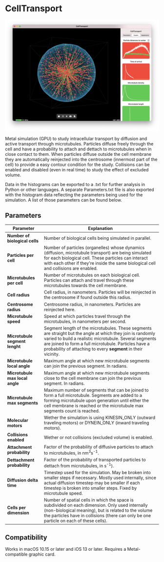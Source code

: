 # CellTransport

![Main Screenshot](MainScreenshot.png)

Metal simulation (GPU) to study intracellular transport by diffusion and active transport through microtubules. Particles diffuse freely through the cell and have a probability to attach and dettach to microtubules when in close contact to them. When particles diffuse outside the cell membrane they are automatically reinjected into the centrosome (innermost part of the cell) to provide a easy contour condition for the study. Collisions can be enabled and disabled (even in real time) to study the effect of excluded volume.

Data in the histograms can be exported to a .txt for further analysis in Python or other languages. A separate Parameters.txt file is also exported with the histogram data reflecting the parameters being used for the simulation. A list of those parameters can be found below.

## Parameters
Parameter | Explanation
------------ | -------------
**Number of biological cells** | Number of biological cells being simulated in parallel.
**Particles per cell** | Number of particles (organelles) whose dynamics (diffusion, microtubule transport) are being simulated for each biological cell. These particles can interact with each other if they're inside the same biological cell and collisions are enabled.
**Microtubules per cell** | Number of microtubules on each biological cell. Particles can attach and travel through these microtubules towards the cell membrane.
**Cell radius** | Cell radius, in nanometers. Particles will be reinjected in the centrosome if found outside this radius.
**Centrosome radius** | Centrosome radius, in nanometers. Particles are reinjected here.
**Microtubule speed** | Speed at which particles travel through the microtubules, in nanometers per second.
**Microtubule segment lenght** | Segment length of the microtubules. These segments are straight but the angle at which they join is randomly varied to build a realistic microtubule. Several segments are joined to form a full microtubule. Particles have a probability of attaching to every **segment** in their vicinity.
**Microtubule local angle** | Maximum angle at which new microtubule segments can join the previous segment. In radians.
**Microtubule max local angle** | Maximum angle at which new microtubule segments close to the cell membrane can join the previous segment. In radians.
**Microtubule max segments** | Maximum number of segments that can be joined to form a full microtubule. Segments are added to a forming microtubule upon generation until either the cell membrane is reached or the microtubule max segments count is reached.
**Molecular motors** | Wether the simulation is using KINESIN_ONLY (outward traveling motors) or DYNEIN_ONLY (inward traveling motors).
**Collisions enabled** | Wether or not collisions (excluded volume) is enabled.
**Attachment probability** | Factor of the probability of diffusive particles to attach to microtubules, in nm<sup>3</sup>s<sup>-1</sup>.
**Dettachment probability** | Factor of the probability of transported particles to dettach from microtubules, in s<sup>-1</sup>).
**Diffusion delta time** | Timestep used for the simulation. May be broken into smaller steps if necessary. Mostly used internally, since actual diffusion timestep may be smaller if each timestep is broken into smaller steps. Fixed by microtubule speed.
**Cells per dimension** | Number of spatial cells in which the space is subdivided on each dimension. Only used internally (non-biological meaning), but is related to the volume the particles have in collisions (there can only be one particle on each of these cells).

## Compatibility
Works in macOS 10.15 or later and iOS 13 or later. Requires a Metal-compatible graphic card.

